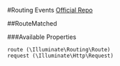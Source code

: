 #Routing Events
[Official Repo](https://github.com/laravel/framework/tree/8.x/src/Illuminate/Routing/Events)

##RouteMatched

###Available Properties

    route (\Illuminate\Routing\Route)
    request (\Illuminate\Http\Request)
